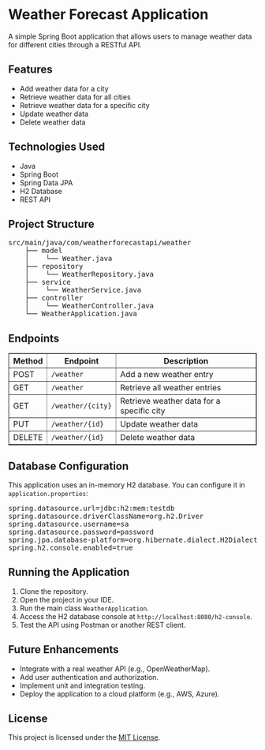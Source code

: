 
<body>

<h1>Weather Forecast Application</h1>
<p>A simple Spring Boot application that allows users to manage weather data for different cities through a RESTful API.</p>

<h2>Features</h2>
<ul>
    <li>Add weather data for a city</li>
    <li>Retrieve weather data for all cities</li>
    <li>Retrieve weather data for a specific city</li>
    <li>Update weather data</li>
    <li>Delete weather data</li>
</ul>

<h2>Technologies Used</h2>
<ul>
    <li>Java</li>
    <li>Spring Boot</li>
    <li>Spring Data JPA</li>
    <li>H2 Database</li>
    <li>REST API</li>
</ul>

<h2>Project Structure</h2>
<pre>
src/main/java/com/weatherforecastapi/weather
    ├── model
    │    └── Weather.java
    ├── repository
    │    └── WeatherRepository.java
    ├── service
    │    └── WeatherService.java
    ├── controller
    │    └── WeatherController.java
    └── WeatherApplication.java
</pre>

<h2>Endpoints</h2>
<table border="1" cellpadding="5" cellspacing="0">
    <thead>
        <tr>
            <th>Method</th>
            <th>Endpoint</th>
            <th>Description</th>
        </tr>
    </thead>
    <tbody>
        <tr>
            <td>POST</td>
            <td><code>/weather</code></td>
            <td>Add a new weather entry</td>
        </tr>
        <tr>
            <td>GET</td>
            <td><code>/weather</code></td>
            <td>Retrieve all weather entries</td>
        </tr>
        <tr>
            <td>GET</td>
            <td><code>/weather/{city}</code></td>
            <td>Retrieve weather data for a specific city</td>
        </tr>
        <tr>
            <td>PUT</td>
            <td><code>/weather/{id}</code></td>
            <td>Update weather data</td>
        </tr>
        <tr>
            <td>DELETE</td>
            <td><code>/weather/{id}</code></td>
            <td>Delete weather data</td>
        </tr>
    </tbody>
</table>

<h2>Database Configuration</h2>
<p>This application uses an in-memory H2 database. You can configure it in <code>application.properties</code>:</p>
<pre>
spring.datasource.url=jdbc:h2:mem:testdb
spring.datasource.driverClassName=org.h2.Driver
spring.datasource.username=sa
spring.datasource.password=password
spring.jpa.database-platform=org.hibernate.dialect.H2Dialect
spring.h2.console.enabled=true
</pre>

<h2>Running the Application</h2>
<ol>
    <li>Clone the repository.</li>
    <li>Open the project in your IDE.</li>
    <li>Run the main class <code>WeatherApplication</code>.</li>
    <li>Access the H2 database console at <code>http://localhost:8080/h2-console</code>.</li>
    <li>Test the API using Postman or another REST client.</li>
</ol>

<h2>Future Enhancements</h2>
<ul>
    <li>Integrate with a real weather API (e.g., OpenWeatherMap).</li>
    <li>Add user authentication and authorization.</li>
    <li>Implement unit and integration testing.</li>
    <li>Deploy the application to a cloud platform (e.g., AWS, Azure).</li>
</ul>

<h2>License</h2>
<p>This project is licensed under the <a href="LICENSE">MIT License</a>.</p>

</body>
</html>
